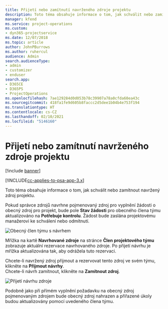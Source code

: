 ```yaml
---
title: Přijetí nebo zamítnutí navrženého zdroje projektu
description: Toto téma obsahuje informace o tom, jak schválit nebo zamítnout navržený zdroj projektu.
manager: kfend
ms.service: project-operations
ms.custom:
- dyn365-projectservice
ms.date: 12/07/2018
ms.topic: article
author: JohnPBurrows
ms.author: ruhercul
audience: Admin
search.audienceType:
- admin
- customizer
- enduser
search.app:
- D365CE
- D365PS
- ProjectOperations
ms.openlocfilehash: 7ae129284d0d053b78c39907a78a0cfda60ea43c
ms.sourcegitcommit: 418fa1fe9d605b8faccc2d5dee1b04b4e753f194
ms.translationtype: HT
ms.contentlocale: cs-CZ
ms.lasthandoff: 02/10/2021
ms.locfileid: "5146160"
---
```

# <a name="accept-or-reject-a-proposed-project-resource"></a>Přijetí nebo zamítnutí navrženého zdroje projektu

[!include [banner](../includes/psa-now-project-operations.md)]

[!INCLUDE[cc-applies-to-psa-app-3.x](../includes/cc-applies-to-psa-app-3x.md)]

Toto téma obsahuje informace o tom, jak schválit nebo zamítnout navržený zdroj projektu.

Pokud správce zdrojů navrhne pojmenovaný zdroj pro vyplnění žádosti o obecný zdroj pro projekt, bude pole **Stav žádosti** pro obecného člena týmu aktualizováno na **Potřebuje kontrolu**. Žádost bude zaslána projektovému manažerovi ke schválení nebo odmítnutí.

![Obecný člen týmu s návrhem](media/RM-how-to-19.png)

Mřížka na kartě **Navrhované zdroje** na stránce **Člen projektového týmu** zobrazuje aktuální rezervace navrhovaného zdroje. Po přijetí návrhu je mřížka aktualizována tak, aby odrážela tuto rezervaci. 

Chcete-li navržený zdroj přijmout a rezervovat tento zdroj ve svém týmu, klikněte na **Přijmout návrhy**.  
Chcete-li návrh zamítnout, klikněte na **Zamítnout zdroj**.

![Přijetí návrhu zdroje](media/RM-how-to-20.png) 

Podobně jako při přímém vyplnění požadavku na obecný zdroj pojmenovaným zdrojem bude obecný zdroj nahrazen a přiřazené úkoly budou aktualizovány pomocí uvedeného člena týmu.
